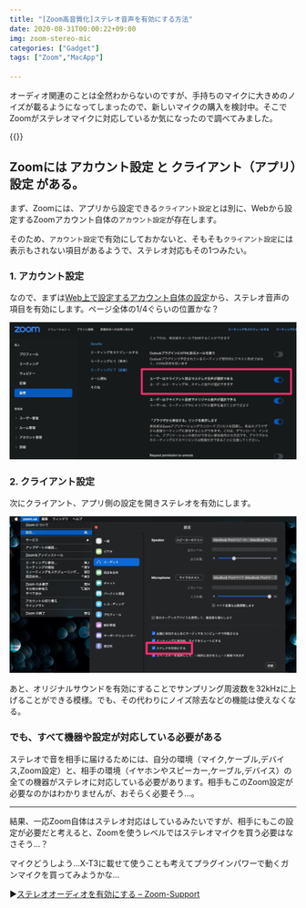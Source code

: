 ```yaml
---
title: "[Zoom高音質化]ステレオ音声を有効にする方法"
date: 2020-08-31T00:00:22+09:00
img: zoom-stereo-mic
categories: ["Gadget"]
tags: ["Zoom","MacApp"]

---
```


オーディオ関連のことは全然わからないのですが、手持ちのマイクに大きめのノイズが載るようになってしまったので、新しいマイクの購入を検討中。そこでZoomがステレオマイクに対応しているか気になったので調べてみました。

{{<ad>}}

## Zoomには アカウント設定 と クライアント（アプリ）設定 がある。

まず、Zoomには、アプリから設定できる`クライアント設定`とは別に、Webから設定するZoomアカウント自体の`アカウント設定`が存在します。

そのため、`アカウント設定`で有効にしておかないと、そもそも`クライアント設定`には表示もされない項目があるようで、ステレオ対応もその1つみたい。

### 1. アカウント設定

なので、まずは[Web上で設定するアカウント自体の設定](https://zoom.us/profile/setting#DefaultClientSendInvite-title)から、ステレオ音声の項目を有効にします。ページ全体の1/4ぐらいの位置かな？

![](../../../images/zoom-stereo-mic-1.jpg)

### 2. クライアント設定

次にクライアント、アプリ側の設定を開きステレオを有効にします。

![メニューバー＞zoom.us＞設定＞オーディオ](../../../images/zoom-stereo-mic-2.jpg)

あと、オリジナルサウンドを有効にすることでサンプリング周波数を32kHzに上げることができる模様。でも、その代わりにノイズ除去などの機能は使えなくなる。

### でも、すべて機器や設定が対応している必要がある

ステレオで音を相手に届けるためには、自分の環境（マイク,ケーブル,デバイス,Zoom設定）と、相手の環境（イヤホンやスピーカー,ケーブル,デバイス）の全ての機器がステレオに対応している必要があります。相手もこのZoom設定が必要なのかはわかりませんが、おそらく必要そう...。

***

結果、一応Zoom自体はステレオ対応はしているみたいですが、相手にもこの設定が必要だと考えると、Zoomを使うレベルではステレオマイクを買う必要はなさそう...？

マイクどうしよう...X-T3に載せて使うことも考えてプラグインパワーで動くガンマイクを買ってみようかな...

▶︎[ステレオオーディオを有効にする – Zoom-Support](https://zoom-support.nissho-ele.co.jp/hc/ja/articles/360022991552-ステレオオーディオを有効にする)